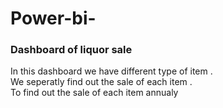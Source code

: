 # Power-bi-
<h3>Dashboard of liquor sale</h3>
In this dashboard we have different type of item .<BR>
We seperatly find out the sale of each item . <BR>
To find out the sale of each item annualy
